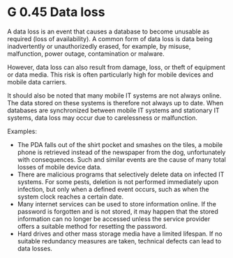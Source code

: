G 0.45 Data loss
===================

A data loss is an event that causes a database to become unusable as required (loss of availability). A common form of data loss is data being inadvertently or unauthorizedly erased, for example, by misuse, malfunction, power outage, contamination or malware.

However, data loss can also result from damage, loss, or theft of equipment or data media. This risk is often particularly high for mobile devices and mobile data carriers.

It should also be noted that many mobile IT systems are not always online. The data stored on these systems is therefore not always up to date. When databases are synchronized between mobile IT systems and stationary IT systems, data loss may occur due to carelessness or malfunction.

Examples:

* The PDA falls out of the shirt pocket and smashes on the tiles, a mobile phone is retrieved instead of the newspaper from the dog, unfortunately with consequences. Such and similar events are the cause of many total losses of mobile device data.
* There are malicious programs that selectively delete data on infected IT systems. For some pests, deletion is not performed immediately upon infection, but only when a defined event occurs, such as when the system clock reaches a certain date.
* Many internet services can be used to store information online. If the password is forgotten and is not stored, it may happen that the stored information can no longer be accessed unless the service provider offers a suitable method for resetting the password.
* Hard drives and other mass storage media have a limited lifespan. If no suitable redundancy measures are taken, technical defects can lead to data losses.
